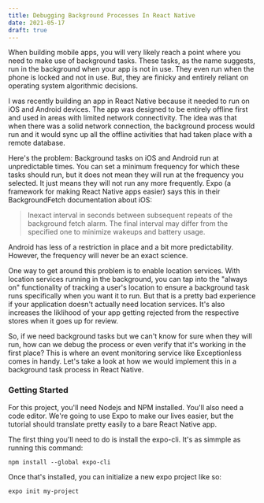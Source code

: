 ```yaml
---
title: Debugging Background Processes In React Native
date: 2021-05-17
draft: true
---
```


When building mobile apps, you will very likely reach a point where you need to make use of background tasks. These tasks, as the name suggests, run in the background when your app is not in use. They even run when the phone is locked and not in use. But, they are finicky and entirely reliant on operating system algorithmic decisions. 

I was recently building an app in React Native because it needed to run on iOS and Android devices. The app was designed to be entirely offline first and used in areas with limited network connectivity. The idea was that when there was a solid network connection, the background process would run and it would sync up all the offline activities that had taken place with a remote database. 

Here's the problem: Background tasks on iOS and Android run at unpredictable times. You can set a minimum frequency for which these tasks should run, but it does not mean they will run at the frequency you selected. It just means they will not run any more frequently. Expo (a framework for making React Native apps easier) says this in their BackgroundFetch documentation about iOS: 

> Inexact interval in seconds between subsequent repeats of the background fetch alarm. The final interval may differ from the specified one to minimize wakeups and battery usage.

Android has less of a restriction in place and a bit more predictability. However, the frequency will never be an exact science. 

One way to get around this problem is to enable location services. With location services running in the background, you can tap into the "always on" functionality of tracking a user's location to ensure a background task runs specifically when you want it to run. But that is a pretty bad experience if your application doesn't actually need location services. It's also increases the liklihood of your app getting rejected from the respective stores when it goes up for review. 

So, if we need background tasks but we can't know for sure when they will run, how can we debug the process or even verify that it's working in the first place? This is where an event monitoring service like Exceptionless comes in handy. Let's take a look at how we would implement this in a background task process in React Native. 

### Getting Started  

For this project, you'll need Nodejs and NPM installed. You'll also need a code editor. We're going to use Expo to make our lives easier, but the tutorial should translate pretty easily to a bare React Native app. 

The first thing you'll need to do is install the expo-cli. It's as simmple as running this command: 

```
npm install --global expo-cli
```

Once that's installed, you can initialize a new expo project like so: 

```
expo init my-project
```